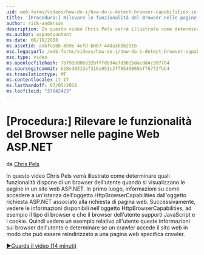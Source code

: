 ```yaml
---
uid: web-forms/videos/how-do-i/how-do-i-detect-browser-capabilities-in-aspnet-web-pages
title: '[Procedura:] Rilevare le funzionalità del Browser nelle pagine Web ASP.NET | Microsoft Docs'
author: rick-anderson
description: In questo video Chris Pels verrà illustrato come determinare quali funzionalità dispone di un browser dell'utente quando si visualizzano le pagine in un sito web ASP.NET. In primo luogo, informazioni su come conv....
ms.author: aspnetcontent
ms.date: 06/19/2008
ms.assetid: aabfeabb-459e-4cfd-b067-44da3bbb291b
msc.legacyurl: /web-forms/videos/how-do-i/how-do-i-detect-browser-capabilities-in-aspnet-web-pages
msc.type: video
ms.openlocfilehash: 7b793dd06d32bfffdb94a7d3815dacdd4c997704
ms.sourcegitcommit: b28cd0313af316c051c2ff8549865bff67f2fbb4
ms.translationtype: MT
ms.contentlocale: it-IT
ms.lasthandoff: 07/05/2018
ms.locfileid: "37842423"
---
```

<a name="how-do-i-detect-browser-capabilities-in-aspnet-web-pages"></a>[Procedura:] Rilevare le funzionalità del Browser nelle pagine Web ASP.NET
====================
da [Chris Pels](https://twitter.com/chrispels)

In questo video Chris Pels verrà illustrato come determinare quali funzionalità dispone di un browser dell'utente quando si visualizzano le pagine in un sito web ASP.NET. In primo luogo, informazioni su come accedere a un'istanza dell'oggetto HttpBrowserCapabilities dall'oggetto richiesta ASP.NET associato alla richiesta di pagina web. Successivamente, vedere le informazioni disponibili nell'oggetto HttpBrowserCapabilities, ad esempio il tipo di browser e che il browser dell'utente supporti JavaScript e i cookie. Quindi vedere un esempio relativo all'utente queste informazioni sui browser dell'utente e determinare se un crawler accede il sito web in modo che può essere reindirizzato a una pagina web specifica crawler.

[&#9654;Guarda il video (14 minuti)](https://channel9.msdn.com/Blogs/ASP-NET-Site-Videos/how-do-i-detect-browser-capabilities-in-aspnet-web-pages)
